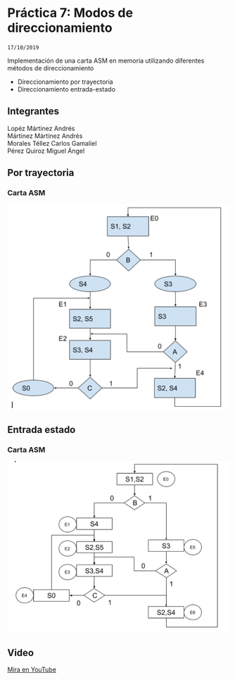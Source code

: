 # Práctica 7: Modos de direccionamiento
```
17/10/2019
```  
Implementación de una carta ASM en memoria utilizando diferentes métodos de direccionamiento  
* Direccionamiento por trayectoria
* Direccionamiento entrada-estado

## Integrantes
Lopéz Mártinez Andrés  
Mártinez Mártinez Andrés  
Morales Téllez Carlos Gamaliel  
Pérez Quiroz Miguel Ángel  

## Por trayectoria
### Carta ASM
![CartaASM](./Trayectoria.PNG)

## Entrada estado
### Carta ASM
![CartaASM](./Entrada-estado.PNG)

## Video
[Mira en YouTube](https://www.youtube.com/watch?v=iEQ3c4cEsdU&feature=youtu.be)
